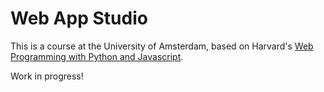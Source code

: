 # Web App Studio

This is a course at the University of Amsterdam, based on Harvard's [Web Programming with Python and Javascript](https://cs50.harvard.edu/web/2019/spring/).

Work in progress!
